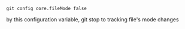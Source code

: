 `git config core.fileMode false`

by this configuration variable, git stop to tracking file's mode changes